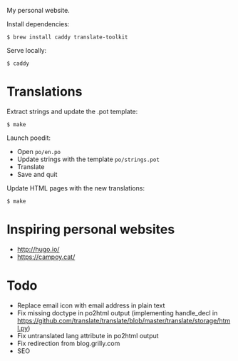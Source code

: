 My personal website.

Install dependencies:

    $ brew install caddy translate-toolkit

Serve locally:

    $ caddy

# Translations

Extract strings and update the .pot template:

    $ make

Launch poedit:

- Open `po/en.po`
- Update strings with the template `po/strings.pot`
- Translate
- Save and quit

Update HTML pages with the new translations:

    $ make

# Inspiring personal websites

- http://hugo.io/
- https://campoy.cat/

# Todo

- Replace email icon with email address in plain text
- Fix missing doctype in po2html output (implementing handle_decl in https://github.com/translate/translate/blob/master/translate/storage/html.py)
- Fix untranslated lang attribute in po2html output
- Fix redirection from blog.grilly.com
- SEO